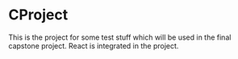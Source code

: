 # CProject
This is the project for some test stuff which will be used in the final capstone project. React is integrated in the project.
